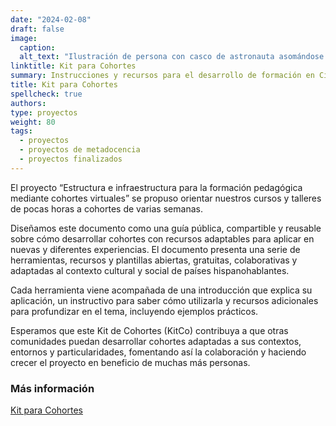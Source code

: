 ```yaml
---
date: "2024-02-08"
draft: false
image:
  caption: 
  alt_text: "Ilustración de persona con casco de astronauta asomándose en una caja"
linktitle: Kit para Cohortes
summary: Instrucciones y recursos para el desarrollo de formación en Ciencia Abierta.
title: Kit para Cohortes
spellcheck: true
authors: 
type: proyectos
weight: 80
tags:
  - proyectos
  - proyectos de metadocencia
  - proyectos finalizados
---
```


El proyecto “Estructura e infraestructura para la formación pedagógica mediante cohortes virtuales” se propuso orientar nuestros cursos y talleres de pocas horas a cohortes de varias semanas.

Diseñamos este documento como una guía pública, compartible y reusable sobre cómo desarrollar cohortes con recursos adaptables para aplicar en nuevas y diferentes experiencias. El documento presenta una serie de herramientas, recursos y plantillas abiertas, gratuitas, colaborativas y adaptadas al contexto cultural y social de países hispanohablantes.

Cada herramienta viene acompañada de una introducción que explica su aplicación, un instructivo para saber cómo utilizarla y recursos adicionales para profundizar en el tema, incluyendo ejemplos prácticos.

Esperamos que este Kit de Cohortes (KitCo) contribuya a que otras comunidades puedan desarrollar cohortes adaptadas a sus contextos, entornos y particularidades, fomentando así la colaboración y haciendo crecer el proyecto en beneficio de muchas más personas.

### Más información
[Kit para Cohortes](https://zenodo.org/records/10689695)
